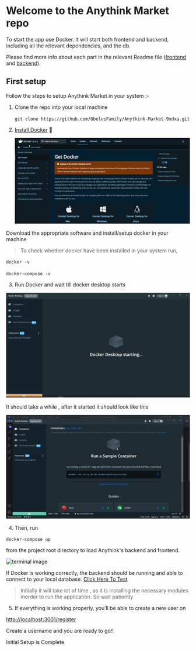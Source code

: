 # Welcome to the Anythink Market repo

To start the app use Docker. It will start both frontend and backend, including all the relevant dependencies, and the db.

Please find more info about each part in the relevant Readme file ([frontend](frontend/readme.md) and [backend](backend/README.md)).

## First setup

Follow the steps to setup Anythink Market in your system :-

1. Clone the repo into your local machine

    `git clone https://github.com/ObelusFamily/Anythink-Market-9xdxa.git`
2. [Install Docker](https://docs.docker.com/get-docker/) 🐋
    
    ![docker webpage](./temp_assets/docker_page.png)

 Download the appropriate software and install/setup docker in your machine


> To check whether docker have been installed in your system run,
```
docker -v 

docker-compose -v
```
3. Run Docker and wait till docker desktop starts

![docker starting](./temp_assets/docker_desktop_starting.png)

It should take a while , after it started it should look like this

![docker started](./temp_assets/docker_desktop_running.png)

4. Then, run 

``` 
docker-compose up 
````
from the project root directory to load Anythink's backend and frontend.

![terminal image](./temp_assets/docker_compose_terminal.png)

If Docker is working correctly, the backend should be running and able to connect to your local database. [Click Here To Test]( http://localhost:3000/api/ping)

> Initially it will take lot of time , as it is installing the necessary modules inorder to run the application. So wait patiently



5. If everything is working properly, you’ll be able to create a new user on 

[http://localhost:3001/register](http://localhost:3001/register)

Create a username and you are ready to go!!

Initial Setup is Complete

